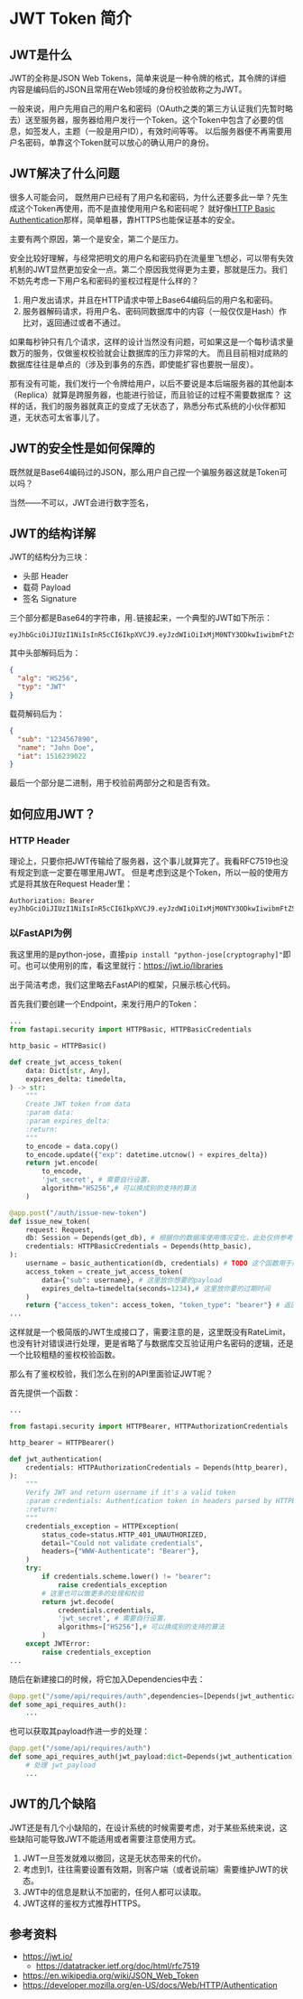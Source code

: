 # JWT Token 简介

## JWT是什么

JWT的全称是JSON Web Tokens，简单来说是一种令牌的格式，其令牌的详细内容是编码后的JSON且常用在Web领域的身份校验故称之为JWT。

一般来说，用户先用自己的用户名和密码（OAuth之类的第三方认证我们先暂时略去）送至服务器，服务器给用户发行一个Token。这个Token中包含了必要的信息，如签发人，主题（一般是用户ID），有效时间等等。
以后服务器便不再需要用户名密码，单靠这个Token就可以放心的确认用户的身份。

## JWT解决了什么问题

很多人可能会问， 既然用户已经有了用户名和密码，为什么还要多此一举？先生成这个Token再使用，而不是直接使用用户名和密码呢？
就好像[HTTP Basic Authentication](https://developer.mozilla.org/en-US/docs/Web/HTTP/Authentication)那样，简单粗暴，靠HTTPS也能保证基本的安全。

主要有两个原因，第一个是安全，第二个是压力。

安全比较好理解，与经常把明文的用户名和密码扔在流量里飞想必，可以带有失效机制的JWT显然更加安全一点。第二个原因我觉得更为主要，那就是压力。我们不妨先考虑一下用户名和密码的鉴权过程是什么样的？

1. 用户发出请求，并且在HTTP请求中带上Base64编码后的用户名和密码。
2. 服务器解码请求，将用户名、密码同数据库中的内容（一般仅仅是Hash）作比对，返回通过或者不通过。

如果每秒钟只有几个请求，这样的设计当然没有问题，可如果这是一个每秒请求量数万的服务，仅做鉴权校验就会让数据库的压力非常的大。
而且目前相对成熟的数据库往往是单点的（涉及到事务的东西，即使能扩容也要脱一层皮）。

那有没有可能，我们发行一个令牌给用户，以后不要说是本后端服务器的其他副本（Replica）就算是跨服务器，也能进行验证，而且验证的过程不需要数据库？
这样的话，我们的服务器就真正的变成了无状态了，熟悉分布式系统的小伙伴都知道，无状态可太省事儿了。

## JWT的安全性是如何保障的

既然就是Base64编码过的JSON，那么用户自己捏一个骗服务器这就是Token可以吗？

当然——不可以，JWT会进行数字签名，

## JWT的结构详解

JWT的结构分为三块：

- 头部 Header
- 载荷 Payload
- 签名 Signature


三个部分都是Base64的字符串，用`.`链接起来，一个典型的JWT如下所示：

```
eyJhbGciOiJIUzI1NiIsInR5cCI6IkpXVCJ9.eyJzdWIiOiIxMjM0NTY3ODkwIiwibmFtZSI6IkpvaG4gRG9lIiwiaWF0IjoxNTE2MjM5MDIyfQ.cThIIoDvwdueQB468K5xDc5633seEFoqwxjF_xSJyQQ
```

其中头部解码后为：

```json
{
  "alg": "HS256",
  "typ": "JWT"
}
```

载荷解码后为：
```json
{
  "sub": "1234567890",
  "name": "John Doe",
  "iat": 1516239022
}
```

最后一个部分是二进制，用于校验前两部分之和是否有效。

## 如何应用JWT？



### HTTP Header

理论上，只要你把JWT传输给了服务器，这个事儿就算完了。我看RFC7519也没有规定到底一定要在哪里用JWT。
但是考虑到这是个Token，所以一般的使用方式是将其放在Request Header里：

```
Authorization: Bearer eyJhbGciOiJIUzI1NiIsInR5cCI6IkpXVCJ9.eyJzdWIiOiIxMjM0NTY3ODkwIiwibmFtZSI6IkpvaG4gRG9lIiwiaWF0IjoxNTE2MjM5MDIyfQ.cThIIoDvwdueQB468K5xDc5633seEFoqwxjF_xSJyQQ
```

### 以FastAPI为例

我这里用的是python-jose，直接`pip install "python-jose[cryptography]"`即可。也可以使用别的库，看这里就行：https://jwt.io/libraries

出于简洁考虑，我们这里略去FastAPI的框架，只展示核心代码。

首先我们要创建一个Endpoint，来发行用户的Token：

```python
...
from fastapi.security import HTTPBasic, HTTPBasicCredentials

http_basic = HTTPBasic()

def create_jwt_access_token(
    data: Dict[str, Any],
    expires_delta: timedelta,
) -> str:
    """
    Create JWT token from data
    :param data:
    :param expires_delta:
    :return:
    """
    to_encode = data.copy()
    to_encode.update({"exp": datetime.utcnow() + expires_delta})
    return jwt.encode(
        to_encode,
        'jwt_secret', # 需要自行设置，
        algorithm="HS256",# 可以换成别的支持的算法
    )

@app.post("/auth/issue-new-token")
def issue_new_token(
    request: Request,
    db: Session = Depends(get_db), # 根据你的数据库使用情况变化，此处仅供参考
    credentials: HTTPBasicCredentials = Depends(http_basic),
):
    username = basic_authentication(db, credentials) # TODO 这个函数用于同数据库交互，确认用户名是否有效，无效则抛出403异常
    access_token = create_jwt_access_token(
        data={"sub": username}, # 这里放你想要的payload
        expires_delta=timedelta(seconds=1234),# 这里放你要的过期时间
    )
    return {"access_token": access_token, "token_type": "bearer"} # 返回Token
...
```

这样就是一个极简版的JWT生成接口了，需要注意的是，这里既没有RateLimit，也没有针对错误进行处理，更是省略了与数据库交互验证用户名密码的逻辑，还是一个比较粗糙的鉴权校验函数。

那么有了鉴权校验，我们怎么在别的API里面验证JWT呢？

首先提供一个函数：


```python
...

from fastapi.security import HTTPBearer, HTTPAuthorizationCredentials

http_bearer = HTTPBearer()

def jwt_authentication(
    credentials: HTTPAuthorizationCredentials = Depends(http_bearer),
):
    """
    Verify JWT and return username if it's a valid token
    :param credentials: Authentication token in headers parsed by HTTPBearer
    :return:
    """
    credentials_exception = HTTPException(
        status_code=status.HTTP_401_UNAUTHORIZED,
        detail="Could not validate credentials",
        headers={"WWW-Authenticate": "Bearer"},
    )
    try:
        if credentials.scheme.lower() != "bearer":
            raise credentials_exception
        # 这里也可以做更多的处理和校验
        return jwt.decode(
            credentials.credentials,
            'jwt_secret', # 需要自行设置，
            algorithms=["HS256"],# 可以换成别的支持的算法
        )
    except JWTError:
        raise credentials_exception
...
```

随后在新建接口的时候，将它加入Dependencies中去：

```python
@app.get("/some/api/requires/auth",dependencies=[Depends(jwt_authentication)])
def some_api_requires_auth():
    ...
```

也可以获取其payload作进一步的处理：

```python
@app.get("/some/api/requires/auth")
def some_api_requires_auth(jwt_payload:dict=Depends(jwt_authentication)):
    # 处理 jwt_payload
    ...
```


## JWT的几个缺陷

JWT还是有几个小缺陷的，在设计系统的时候需要考虑，对于某些系统来说，这些缺陷可能导致JWT不能适用或者需要注意使用方式。

1. JWT一旦签发就难以撤回，这是无状态带来的代价。
2. 考虑到1，往往需要设置有效期，则客户端（或者说前端）需要维护JWT的状态。
3. JWT中的信息是默认不加密的，任何人都可以读取。
4. JWT这样的鉴权方式推荐HTTPS。


## 参考资料

- https://jwt.io/
  - https://datatracker.ietf.org/doc/html/rfc7519
- https://en.wikipedia.org/wiki/JSON_Web_Token
- https://developer.mozilla.org/en-US/docs/Web/HTTP/Authentication